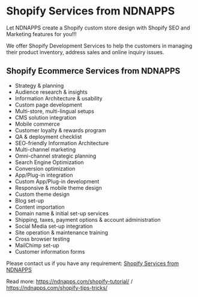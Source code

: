 # Shopify Services from NDNAPPS
Let NDNAPPS create a Shopify custom store design with Shopify SEO and Marketing features for you!!!

We offer Shopify Development Services to help the customers in managing their product inventory, address sales and online inquiry issues.

## Shopify Ecommerce Services from NDNAPPS

- Strategy & planning
- Audience research & insights
- Information Architecture & usability
- Custom page development
- Multi-store, multi-lingual setups
- CMS solution integration
- Mobile commerce
- Customer loyalty & rewards program
- QA & deployment checklist
- SEO-friendly Information Architecture
- Multi-channel marketing
- Omni-channel strategic planning
- Search Engine Optimization
- Conversion optimization
- App/Plug-in integration
- Custom App/Plug-in development
- Responsive & mobile theme design
- Custom theme design
- Blog set-up
- Content importation
- Domain name & initial set-up services
- Shipping, taxes, payment options & account administration
- Social Media set-up integration
- Site operation & maintenance training
- Cross browser testing
- MailChimp set-up
- Customer information forms

Please contact us if you have any requirement: <a href="https://ndnapps.com/services/">Shopify Services from NDNAPPS</a> 

Read more: https://ndnapps.com/shopify-tutorial/ / https://ndnapps.com/shopify-tips-tricks/
